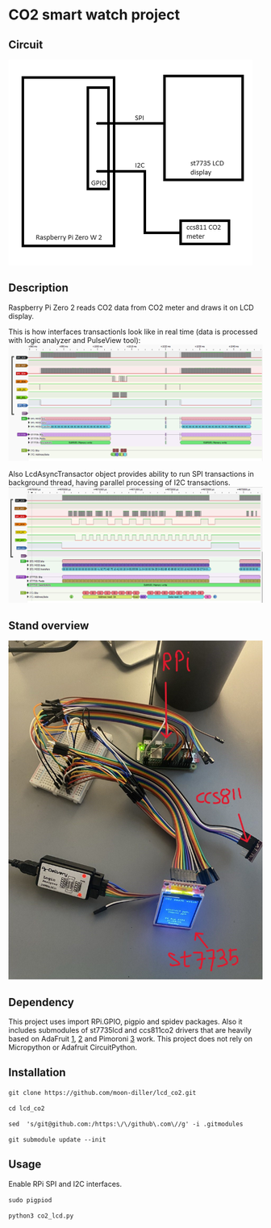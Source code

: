 # CO2 smart watch project

## Circuit
![Alt text](pics/board.png?raw=true "board.pic")

## Description
Raspberry Pi Zero 2 reads CO2 data from CO2 meter and draws it on LCD display.

This is how interfaces transactionls look like in real time (data is processed with logic analyzer and PulseView tool):
![Alt text](pics/spi_i2c_seq.png?raw=true "spi_i2c_seq.pic")

Also LcdAsyncTransactor object provides ability to run SPI transactions in background thread, having parallel processing of I2C transactions.
![Alt text](pics/spi_i2c_par.png?raw=true "spi_i2c_par.pic")

## Stand overview
![Alt text](pics/stand.jpg?raw=true "stand.pic")

## Dependency
This project uses import RPi.GPIO, pigpio and spidev packages. Also it includes submodules of st7735lcd and ccs811co2 drivers that are heavily based on AdaFruit [1](https://github.com/adafruit/Adafruit_CircuitPython_CCS811/), [2](https://github.com/adafruit/Adafruit_CircuitPython_RGB_Display) and Pimoroni [3](https://github.com/pimoroni/st7735-python) work.
This project does not rely on Micropython or Adafruit CircuitPython.

## Installation
`git clone https://github.com/moon-diller/lcd_co2.git`

`cd lcd_co2`

`sed  's/git@github.com:/https:\/\/github\.com\//g' -i .gitmodules`

`git submodule update --init`

## Usage
Enable RPi SPI and I2C interfaces.

`sudo pigpiod`

`python3 co2_lcd.py`
